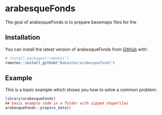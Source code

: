 # arabesqueFonds

<!-- badges: start -->
<!-- badges: end -->

The goal of arabesqueFonds is to  prepare basemaps files for the 

## Installation

You can install the latest version of arabesqueFonds from [GitHub](https://github.com/Bakaniko/arabesquefonds) with:

``` r
# install.packages("remotes")
remotes::install_github("Bakaniko/arabesquefonds")
```

## Example

This is a basic example which shows you how to solve a common problem:

``` r
library(arabesqueFonds)
## basic example code in a folder with zipped shapefiles
arabesqueFonds::prepare_data()
```

